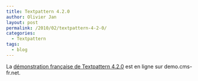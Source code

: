 ```yaml
---
title: Textpattern 4.2.0
author: Olivier Jan
layout: post
permalink: /2010/02/textpattern-4-2-0/
categories:
  - Textpattern
tags:
  - blog
--- 
```


La [démonstration française de Textpattern 4.2.0][1] est en ligne sur demo.cms-fr.net.

 [1]: /demo/textpattern/